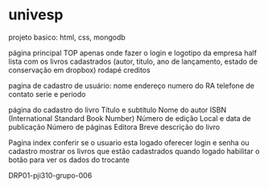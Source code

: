 # univesp
projeto basico:
html, css, mongodb

página principal
    TOP apenas onde fazer o login e logotipo da empresa
    half lista com os livros cadastrados (autor, titulo, ano de lançamento, estado de conservação em dropbox)
    rodapé creditos

pagina de cadastro de usuário:
    nome 
    endereço 
    numero do RA
    telefone de contato
    serie e periodo

página do cadastro do livro
    Título e subtítulo
    Nome do autor
    ISBN (International Standard Book Number)
    Número de edição
    Local e data de publicação
    Número de páginas
    Editora
    Breve descrição do livro

Pagina index
    conferir se o usuario esta logado
    oferecer login e senha ou cadastro
    mostrar os livros que estão cadastrados
    quando logado habilitar o botão para ver os dados do trocante
    

DRP01-pji310-grupo-006